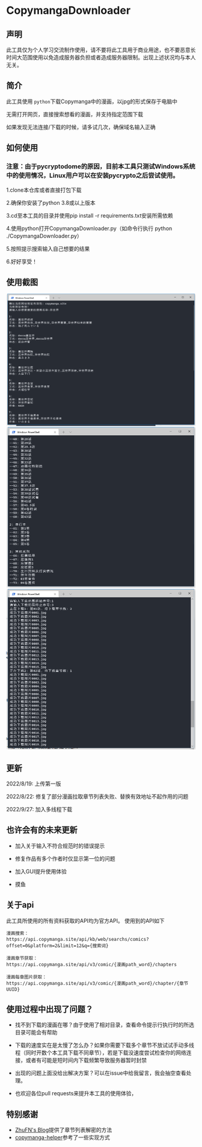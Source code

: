 # CopymangaDownloader


## 声明

此工具仅为个人学习交流制作使用，请不要将此工具用于商业用途，也不要恶意长时间大范围使用以免造成服务器负担或者造成服务器限制。出现上述状况均与本人无关。

## 简介

此工具使用 `python`下载Copymanga中的漫画，以jpg的形式保存于电脑中

无需打开网页，直接搜索想看的漫画，并支持指定范围下载

如果发现无法连接/下载的时候，请多试几次，确保域名输入正确

## 如何使用 

### 注意：由于pycryptodome的原因，目前本工具只测试Windows系统中的使用情况，Linux用户可以在安装pycrypto之后尝试使用。

1.clone本仓库或者直接打包下载

2.确保你安装了python 3.8或以上版本

3.cd至本工具的目录并使用pip install -r requirements.txt安装所需依赖

4.使用python打开CopymangaDownloader.py（如命令行执行 python ./CopymangaDownloader.py）

5.按照提示搜索输入自己想要的结果

6.好好享受！

## 使用截图

![示例1.png](./sample1.png)
![示例2.png](./sample2.png)
![示例3.png](./sample3.png)


## 更新

2022/8/19: 上传第一版

2022/8/22: 修复了部分漫画拉取章节列表失败、替换有效地址不起作用的问题

2022/9/27: 加入多线程下载

## 也许会有的未来更新

* 加入关于输入不符合规范时的错误提示

* 修复作品有多个作者时仅显示第一位的问题

* 加入GUI提升使用体验

* 摸鱼

## 关于api

此工具所使用的所有资料获取的API均为官方API。
使用到的API如下

```text
漫画搜索：
https://api.copymanga.site/api/kb/web/searchs/comics?offset=0&platform=2&limit=12&q={搜索词}

漫画章节获取：
https://api.copymanga.site/api/v3/comic/{漫画path_word}/chapters

漫画每章图片获取：
https://api.copymanga.site/api/v3/comic/{漫画path_word}/chapter/{章节UUID}

```

## 使用过程中出现了问题？

* 找不到下载的漫画在哪？由于使用了相对目录，查看命令提示行执行时的所选目录可能会有帮助

* 下载的速度实在是太慢了怎么办？如果你需要下载多个章节不放试试手动多线程（同时开数个本工具下载不同章节），若是下载没速度尝试检查你的网络连接，或者有可能是短时间内下载频繁导致服务器暂时封禁

* 出现的问题上面没给出解决方案？可以在issue中给我留言，我会抽空查看处理。
* 也欢迎各位pull requests来提升本工具的使用体验，

## 特别感谢

* [ZhuFN's Blog](https://zhufn.fun/archives/cpmgapi/)提供了章节列表解密的方法
* [copymanga-helper](https://github.com/Byaidu/copymanga-helper)参考了一些实现方式
